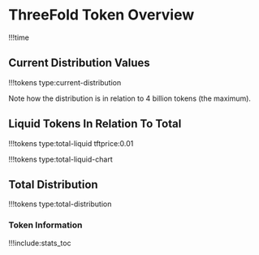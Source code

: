# ThreeFold Token Overview

!!!time

## Current Distribution Values

!!!tokens type:current-distribution

Note how the distribution is in relation to 4 billion tokens (the maximum).

## Liquid Tokens In Relation To Total

!!!tokens type:total-liquid tftprice:0.01

!!!tokens type:total-liquid-chart


## Total Distribution
!!!tokens type:total-distribution

### Token Information

!!!include:stats_toc


